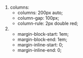 1. columns: 
    * columns: 200px auto;
    * column-gap: 100px;
    * column-rule: 2px double red;
1. 
    * margin-block-start: 1em;
    * margin-block-end: 1em;
    * margin-inline-start: 0;
    * margin-inline-end: 0;
